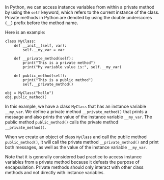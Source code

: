In Python, we can access instance variables from within a private method by using the `self` keyword, which refers to the current instance of the class. Private methods in Python are denoted by using the double underscores (`__`) prefix before the method name.

Here is an example:

```
class MyClass:
    def __init__(self, var):
        self.__my_var = var

    def __private_method(self):
        print("This is a private method")
        print("My variable value is:", self.__my_var)

    def public_method(self):
        print("This is a public method")
        self.__private_method()

obj = MyClass("hello")
obj.public_method()
```

In this example, we have a class `MyClass` that has an instance variable `__my_var`. We define a private method `__private_method()` that prints a message and also prints the value of the instance variable `__my_var`. The public method `public_method()` calls the private method `__private_method()`.

When we create an object of class `MyClass` and call the public method `public_method()`, it will call the private method `__private_method()` and print both messages, as well as the value of the instance variable `__my_var`. 

Note that it is generally considered bad practice to access instance variables from a private method because it defeats the purpose of encapsulation. Private methods should only interact with other class methods and not directly with instance variables.